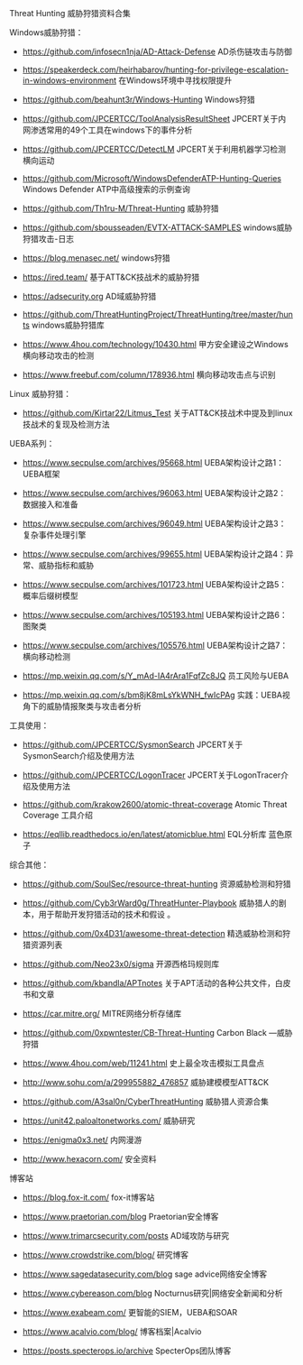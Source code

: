 Threat Hunting 威胁狩猎资料合集

Windows威胁狩猎：

- https://github.com/infosecn1nja/AD-Attack-Defense    AD杀伤链攻击与防御

- https://speakerdeck.com/heirhabarov/hunting-for-privilege-escalation-in-windows-environment   在Windows环境中寻找权限提升

- https://github.com/beahunt3r/Windows-Hunting   Windows狩猎

- https://github.com/JPCERTCC/ToolAnalysisResultSheet   JPCERT关于内网渗透常用的49个工具在windows下的事件分析

- https://github.com/JPCERTCC/DetectLM   JPCERT关于利用机器学习检测横向运动

- https://github.com/Microsoft/WindowsDefenderATP-Hunting-Queries   Windows Defender ATP中高级搜索的示例查询

- https://github.com/Th1ru-M/Threat-Hunting   威胁狩猎

- https://github.com/sbousseaden/EVTX-ATTACK-SAMPLES  windows威胁狩猎攻击-日志

- https://blog.menasec.net/   windows狩猎

- https://ired.team/  基于ATT&CK技战术的威胁狩猎

- https://adsecurity.org  AD域威胁狩猎

- https://github.com/ThreatHuntingProject/ThreatHunting/tree/master/hunts  windows威胁狩猎库

- https://www.4hou.com/technology/10430.html   甲方安全建设之Windows横向移动攻击的检测

- https://www.freebuf.com/column/178936.html  横向移动攻击点与识别 

Linux 威胁狩猎：

- https://github.com/Kirtar22/Litmus_Test  关于ATT&CK技战术中提及到linux技战术的复现及检测方法


UEBA系列：

- https://www.secpulse.com/archives/95668.html  UEBA架构设计之路1：UEBA框架

- https://www.secpulse.com/archives/96063.html  UEBA架构设计之路2：数据接入和准备

- https://www.secpulse.com/archives/96049.html  UEBA架构设计之路3：复杂事件处理引擎

- https://www.secpulse.com/archives/99655.html  UEBA架构设计之路4：异常、威胁指标和威胁

- https://www.secpulse.com/archives/101723.html UEBA架构设计之路5： 概率后缀树模型

- https://www.secpulse.com/archives/105193.html UEBA架构设计之路6： 图聚类

- https://www.secpulse.com/archives/105576.html UEBA架构设计之路7： 横向移动检测

- https://mp.weixin.qq.com/s/Y_mAd-IA4rAra1FqfZc8JQ  员工风险与UEBA

- https://mp.weixin.qq.com/s/bm8jK8mLsYkWNH_fwIcPAg  实践：UEBA视角下的威胁情报聚类与攻击者分析 




工具使用：

- https://github.com/JPCERTCC/SysmonSearch   JPCERT关于SysmonSearch介绍及使用方法

- https://github.com/JPCERTCC/LogonTracer    JPCERT关于LogonTracer介绍及使用方法

- https://github.com/krakow2600/atomic-threat-coverage   Atomic Threat Coverage 工具介绍

- https://eqllib.readthedocs.io/en/latest/atomicblue.html    EQL分析库 蓝色原子


综合其他：

- <https://github.com/SoulSec/resource-threat-hunting>   资源威胁检测和狩猎

- https://github.com/Cyb3rWard0g/ThreatHunter-Playbook   威胁猎人的剧本，用于帮助开发狩猎活动的技术和假设
。
- https://github.com/0x4D31/awesome-threat-detection   精选威胁检测和狩猎资源列表

- https://github.com/Neo23x0/sigma   开源西格玛规则库

- https://github.com/kbandla/APTnotes   关于APT活动的各种公共文件，白皮书和文章

- https://car.mitre.org/    MITRE网络分析存储库

- https://github.com/0xpwntester/CB-Threat-Hunting   Carbon Black —威胁狩猎

- https://www.4hou.com/web/11241.html  史上最全攻击模拟工具盘点

- http://www.sohu.com/a/299955882_476857 威胁建模模型ATT&CK

- https://github.com/A3sal0n/CyberThreatHunting  威胁猎人资源合集

- https://unit42.paloaltonetworks.com/  威胁研究

- https://enigma0x3.net/  内网漫游

- http://www.hexacorn.com/  安全资料

博客站

- https://blog.fox-it.com/ fox-it博客站

- https://www.praetorian.com/blog  Praetorian安全博客

- https://www.trimarcsecurity.com/posts   AD域攻防与研究

- https://www.crowdstrike.com/blog/  研究博客

- https://www.sagedatasecurity.com/blog  sage advice网络安全博客

- https://www.cybereason.com/blog   Nocturnus研究|网络安全新闻和分析

- https://www.exabeam.com/   更智能的SIEM，UEBA和SOAR

- https://www.acalvio.com/blog/   博客档案|Acalvio

- https://posts.specterops.io/archive  SpecterOps团队博客



